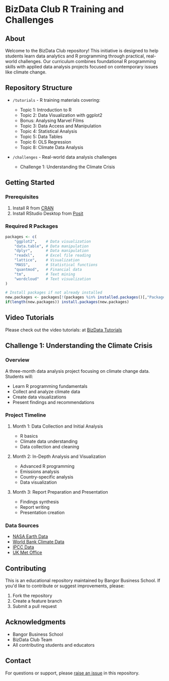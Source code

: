 # BizData Club R Training and Challenges

## About
Welcome to the BizData Club repository! This initiative is designed to help students learn data analytics and R programming through practical, real-world challenges. Our curriculum combines foundational R programming skills with applied data analysis projects focused on contemporary issues like climate change.

## Repository Structure
- `/tutorials` - R training materials covering:
  - Topic 1: Introduction to R
  - Topic 2: Data Visualization with ggplot2
  - Bonus: Analysing Marvel Films
  - Topic 3: Data Access and Manipulation
  - Topic 4: Statistical Analysis
  - Topic 5: Data Tables
  - Topic 6: OLS Regression
  - Topic 8: Climate Data Analysis

- `/challenges` - Real-world data analysis challenges
  - Challenge 1: Understanding the Climate Crisis

## Getting Started

### Prerequisites
1. Install R from [CRAN](https://cran.r-project.org/)
2. Install RStudio Desktop from [Posit](https://posit.co/download/rstudio-desktop/)

### Required R Packages
```R
packages <- c(
    "ggplot2",    # Data visualization
    "data.table", # Data manipulation
    "dplyr",      # Data manipulation
    "readxl",     # Excel file reading
    "lattice",    # Visualization
    "MASS",       # Statistical functions
    "quantmod",   # Financial data
    "tm",         # Text mining
    "wordcloud"   # Text visualization
)

# Install packages if not already installed
new.packages <- packages[!(packages %in% installed.packages()[,"Package"])]
if(length(new.packages)) install.packages(new.packages)
```

## Video Tutorials

Please check out the video tutorials: at [BizData Tutorials](https://bangor.cloud.panopto.eu/Panopto/Pages/Sessions/List.aspx?folderID=c2b961cc-ecba-4c41-80df-b28100f7565f)

## Challenge 1: Understanding the Climate Crisis

### Overview
A three-month data analysis project focusing on climate change data. Students will:
- Learn R programming fundamentals
- Collect and analyze climate data
- Create data visualizations
- Present findings and recommendations

### Project Timeline
1. Month 1: Data Collection and Initial Analysis
   - R basics
   - Climate data understanding
   - Data collection and cleaning

2. Month 2: In-Depth Analysis and Visualization
   - Advanced R programming
   - Emissions analysis
   - Country-specific analysis
   - Data visualization

3. Month 3: Report Preparation and Presentation
   - Findings synthesis
   - Report writing
   - Presentation creation

### Data Sources
- [NASA Earth Data](https://www.earthdata.nasa.gov/learn/find-data)
- [World Bank Climate Data](https://data.worldbank.org/topic/19)
- [IPCC Data](https://www.ipcc-data.org/observ/ddc_co2.html)
- [UK Met Office](https://www.metoffice.gov.uk/research/climate/maps-and-data/uk-and-regional-series)

## Contributing
This is an educational repository maintained by Bangor Business School. If you'd like to contribute or suggest improvements, please:
1. Fork the repository
2. Create a feature branch
3. Submit a pull request

## Acknowledgments
- Bangor Business School
- BizData Club Team
- All contributing students and educators

## Contact
For questions or support, please [raise an issue](../../issues) in this repository.
